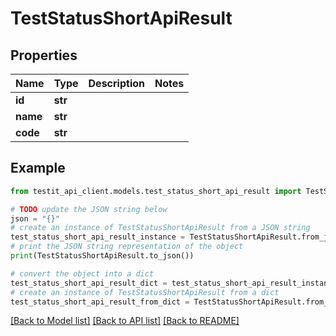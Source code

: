 # TestStatusShortApiResult


## Properties

Name | Type | Description | Notes
------------ | ------------- | ------------- | -------------
**id** | **str** |  | 
**name** | **str** |  | 
**code** | **str** |  | 

## Example

```python
from testit_api_client.models.test_status_short_api_result import TestStatusShortApiResult

# TODO update the JSON string below
json = "{}"
# create an instance of TestStatusShortApiResult from a JSON string
test_status_short_api_result_instance = TestStatusShortApiResult.from_json(json)
# print the JSON string representation of the object
print(TestStatusShortApiResult.to_json())

# convert the object into a dict
test_status_short_api_result_dict = test_status_short_api_result_instance.to_dict()
# create an instance of TestStatusShortApiResult from a dict
test_status_short_api_result_from_dict = TestStatusShortApiResult.from_dict(test_status_short_api_result_dict)
```
[[Back to Model list]](../README.md#documentation-for-models) [[Back to API list]](../README.md#documentation-for-api-endpoints) [[Back to README]](../README.md)


